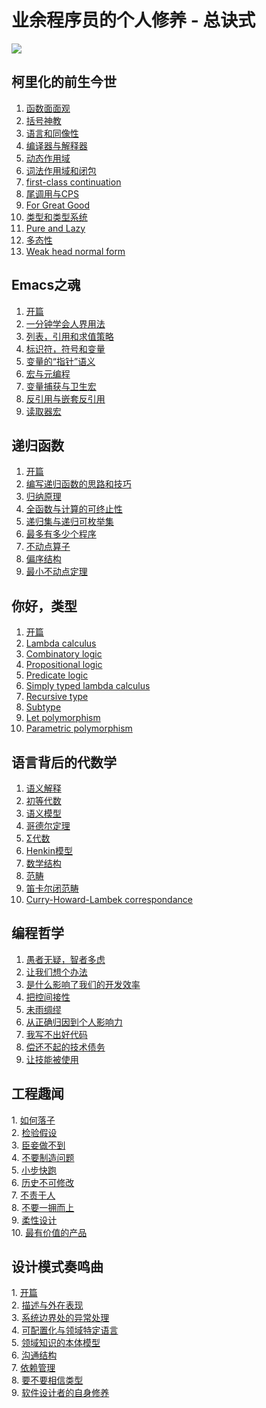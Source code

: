 # 业余程序员的个人修养 - 总诀式

![](https://pic4.zhimg.com/v2-b32f1cbe89988687c50e7ecccd31bbb0_b.jpg)

## **柯里化的前生今世**

1.  [函数面面观](http://zhuanlan.zhihu.com/p/34060802)
2.  [括号神教](http://zhuanlan.zhihu.com/p/34063576)
3.  [语言和同像性](http://zhuanlan.zhihu.com/p/34063805)
4.  [编译器与解释器](http://zhuanlan.zhihu.com/p/34064164)
5.  [动态作用域](http://zhuanlan.zhihu.com/p/34064286)
6.  [词法作用域和闭包](http://zhuanlan.zhihu.com/p/34064446)
7.  [first-class continuation](http://zhuanlan.zhihu.com/p/34064549)
8.  [尾调用与CPS](http://zhuanlan.zhihu.com/p/34064655)
9.  [For Great Good](http://zhuanlan.zhihu.com/p/34199018)
10.  [类型和类型系统](http://zhuanlan.zhihu.com/p/34200056)
11.  [Pure and Lazy](http://zhuanlan.zhihu.com/p/34200898)
12.  [多态性](http://zhuanlan.zhihu.com/p/34201651)
13.  [Weak head normal form](http://zhuanlan.zhihu.com/p/34201756)

## **Emacs之魂**

1.  [开篇](http://zhuanlan.zhihu.com/p/34106024)
2.  [一分钟学会人界用法](http://zhuanlan.zhihu.com/p/34106092)
3.  [列表，引用和求值策略](http://zhuanlan.zhihu.com/p/34106188)
4.  [标识符，符号和变量](http://zhuanlan.zhihu.com/p/34106283)
5.  [变量的“指针”语义](http://zhuanlan.zhihu.com/p/34106367)
6.  [宏与元编程](http://zhuanlan.zhihu.com/p/34106430)
7.  [变量捕获与卫生宏](http://zhuanlan.zhihu.com/p/34106490)
8.  [反引用与嵌套反引用](http://zhuanlan.zhihu.com/p/34106584)
9.  [读取器宏](http://zhuanlan.zhihu.com/p/34106631)

## **递归函数**

1.  [开篇](http://zhuanlan.zhihu.com/p/34287397)
2.  [编写递归函数的思路和技巧](http://zhuanlan.zhihu.com/p/34287414)
3.  [归纳原理](http://zhuanlan.zhihu.com/p/34287668)
4.  [全函数与计算的可终止性](http://zhuanlan.zhihu.com/p/34425726)
5.  [递归集与递归可枚举集](http://zhuanlan.zhihu.com/p/34447250)
6.  [最多有多少个程序](http://zhuanlan.zhihu.com/p/34484014)
7.  [不动点算子](http://zhuanlan.zhihu.com/p/34526779)
8.  [偏序结构](http://zhuanlan.zhihu.com/p/34576092)
9.  [最小不动点定理](http://zhuanlan.zhihu.com/p/34604220)

## **你好，类型**

1.  [开篇](http://zhuanlan.zhihu.com/p/34669807)
2.  [Lambda calculus](http://zhuanlan.zhihu.com/p/34679052)
3.  [Combinatory logic](http://zhuanlan.zhihu.com/p/34699469)
4.  [Propositional logic](http://zhuanlan.zhihu.com/p/34727603)
5.  [Predicate logic](http://zhuanlan.zhihu.com/p/34779520)
6.  [Simply typed lambda calculus](http://zhuanlan.zhihu.com/p/34815896)
7.  [Recursive type](http://zhuanlan.zhihu.com/p/34861374)
8.  [Subtype](http://zhuanlan.zhihu.com/p/34887359)
9.  [Let polymorphism](http://zhuanlan.zhihu.com/p/34915143)
10.  [Parametric polymorphism](http://zhuanlan.zhihu.com/p/34936637)

## **语言背后的代数学**

1.  [语义解释](http://zhuanlan.zhihu.com/p/34977830)
2.  [初等代数](http://zhuanlan.zhihu.com/p/35017879)
3.  [语义模型](http://zhuanlan.zhihu.com/p/35059714)
4.  [哥德尔定理](http://zhuanlan.zhihu.com/p/35102039)
5.  [Σ代数](http://zhuanlan.zhihu.com/p/35142819)
6.  [Henkin模型](http://zhuanlan.zhihu.com/p/35170799)
7.  [数学结构](http://zhuanlan.zhihu.com/p/35196235)
8.  [范畴](http://zhuanlan.zhihu.com/p/35237925)
9.  [笛卡尔闭范畴](http://zhuanlan.zhihu.com/p/35281476)
10.  [Curry-Howard-Lambek correspondance](http://zhuanlan.zhihu.com/p/35322455)

## **编程哲学**

1.  [愚者无疑，智者多虑](http://zhuanlan.zhihu.com/p/37653499)
2.  [让我们想个办法](http://zhuanlan.zhihu.com/p/37653890)
3.  [是什么影响了我们的开发效率](http://zhuanlan.zhihu.com/p/37654697)
4.  [把控间接性](http://zhuanlan.zhihu.com/p/37655447)
5.  [未雨绸缪](http://zhuanlan.zhihu.com/p/37656145)
6.  [从正确归因到个人影响力](http://zhuanlan.zhihu.com/p/37656537)
7.  [我写不出好代码](http://zhuanlan.zhihu.com/p/37656839)
8.  [偿还不起的技术债务](http://zhuanlan.zhihu.com/p/37657098)
9.  [让技能被使用](http://zhuanlan.zhihu.com/p/37657557)

## **工程趣闻**

1\. [如何落子](http://zhuanlan.zhihu.com/p/37668452)  
2\. [检验假设](http://zhuanlan.zhihu.com/p/37668713)  
3\. [臣妾做不到](http://zhuanlan.zhihu.com/p/37669183)  
4\. [不要制造问题](http://zhuanlan.zhihu.com/p/37669640)  
5\. [小步快跑](http://zhuanlan.zhihu.com/p/37670015)  
6\. [历史不可修改](http://zhuanlan.zhihu.com/p/37670453)  
7\. [不责于人](http://zhuanlan.zhihu.com/p/37670926)  
8\. [不要一拥而上](http://zhuanlan.zhihu.com/p/37671342)  
9\. [柔性设计](https://zhuanlan.zhihu.com/p/37671823)  
10\. [最有价值的产品](https://zhuanlan.zhihu.com/p/37672403)

## **设计模式奏鸣曲**

1\. [开篇](https://zhuanlan.zhihu.com/p/38635888)  
2\. [描述与外在表现](https://zhuanlan.zhihu.com/p/38636042)  
3\. [系统边界处的异常处理](https://zhuanlan.zhihu.com/p/38637143)  
4\. [可配置化与领域特定语言](https://zhuanlan.zhihu.com/p/38637315)  
5\. [领域知识的本体模型](https://zhuanlan.zhihu.com/p/38871295)  
6\. [沟通结构](https://zhuanlan.zhihu.com/p/39177473)  
7\. [依赖管理](https://zhuanlan.zhihu.com/p/39577769)  
8\. [要不要相信类型](https://zhuanlan.zhihu.com/p/40075765)  
9\. [软件设计者的自身修养](https://zhuanlan.zhihu.com/p/40453858)